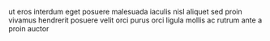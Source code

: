ut eros interdum eget posuere malesuada iaculis nisl aliquet sed proin vivamus hendrerit posuere velit orci purus orci ligula mollis ac rutrum ante a proin auctor